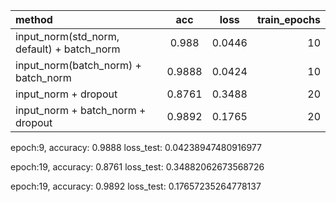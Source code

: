 <!--
 * @Author: Xiang Pan
 * @Date: 2022-03-06 21:52:30
 * @LastEditTime: 2022-03-07 01:55:10
 * @LastEditors: Xiang Pan
 * @Description: 
 * @FilePath: /HW2/3_5.md
 * @email: xiangpan@nyu.edu
-->
| method                                      |  acc   |  loss  | train_epochs |
| :------------------------------------------ | :----: | :----: | -----------: |
| input_norm(std_norm, default)  + batch_norm | 0.988  | 0.0446 |           10 |
| input_norm(batch_norm)  + batch_norm        | 0.9888 | 0.0424 |           10 |
| input_norm  + dropout                       | 0.8761 | 0.3488 |           20 |
| input_norm  + batch_norm + dropout          | 0.9892 | 0.1765 |           20 |



epoch:9, accuracy: 0.9888
loss_test: 0.04238947480916977

epoch:19, accuracy: 0.8761
loss_test: 0.34882062673568726

epoch:19, accuracy: 0.9892
loss_test: 0.17657235264778137